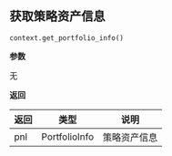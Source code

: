 ## 获取策略资产信息<div id='get_portfolio_info'></div>

`context.get_portfolio_info()`

**参数**

无

**返回**

| 返回  | 类型  | 说明         |
| ----- | ----- | ------------ |
| pnl | PortfolioInfo | 策略资产信息 |

